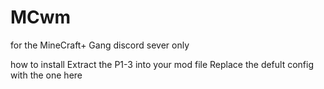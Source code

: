 # MCwm
for the MineCraft+ Gang discord sever only

how to install
Extract the P1-3 into your mod file
Replace the defult config with the one here

